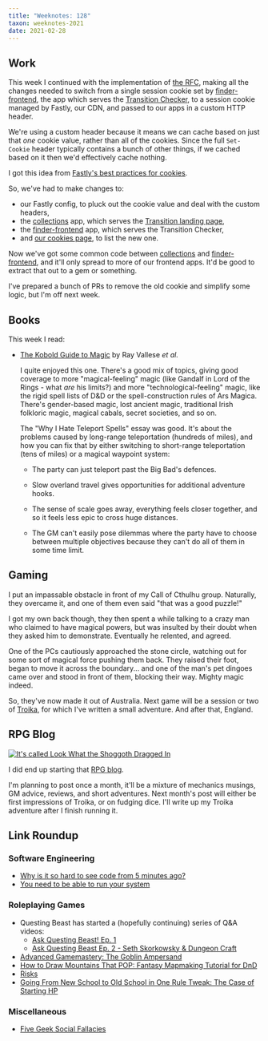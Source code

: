 ```yaml
---
title: "Weeknotes: 128"
taxon: weeknotes-2021
date: 2021-02-28
---
```


## Work

This week I continued with the implementation of [the RFC][], making
all the changes needed to switch from a single session cookie set by
[finder-frontend][], the app which serves the [Transition Checker][],
to a session cookie managed by Fastly, our CDN, and passed to our apps
in a custom HTTP header.

We're using a custom header because it means we can cache based on
just that *one* cookie value, rather than all of the cookies.  Since
the full `Set-Cookie` header typically contains a bunch of other
things, if we cached based on it then we'd effectively cache nothing.

I got this idea from [Fastly's best practices for cookies][].

So, we've had to make changes to:

- our Fastly config, to pluck out the cookie value and deal with the
  custom headers,
- the [collections][] app, which serves the [Transition landing
  page][],
- the [finder-frontend][] app, which serves the Transition Checker,
- and [our cookies page][], to list the new one.

Now we've got some common code between [collections][] and
[finder-frontend][], and it'll only spread to more of our frontend
apps.  It'd be good to extract that out to a gem or something.

I've prepared a bunch of PRs to remove the old cookie and simplify
some logic, but I'm off next week.

[the RFC]: https://github.com/alphagov/govuk-rfcs/pull/134
[finder-frontend]: https://github.com/alphagov/finder-frontend
[Transition Checker]: https://www.gov.uk/transition-check/questions
[Fastly's best practices for cookies]: https://developer.fastly.com/reference/http-headers/Cookie/#best-practices
[collections]: https://github.com/alphagov/collections
[Transition landing page]: https://www.gov.uk/transition
[our cookies page]: https://www.gov.uk/help/cookie-details


## Books

This week I read:

- [The Kobold Guide to Magic][] by Ray Vallese *et al.*

  I quite enjoyed this one.  There's a good mix of topics, giving good
  coverage to more "magical-feeling" magic (like Gandalf in Lord of
  the Rings - what *are* his limits?) and more "technological-feeling"
  magic, like the rigid spell lists of D&D or the spell-construction
  rules of Ars Magica.  There's gender-based magic, lost ancient
  magic, traditional Irish folkloric magic, magical cabals, secret
  societies, and so on.

  The "Why I Hate Teleport Spells" essay was good.  It's about the
  problems caused by long-range teleportation (hundreds of miles), and
  how you can fix that by either switching to short-range
  teleportation (tens of miles) or a magical waypoint system:

  - The party can just teleport past the Big Bad's defences.

  - Slow overland travel gives opportunities for additional adventure
    hooks.

  - The sense of scale goes away, everything feels closer together,
    and so it feels less epic to cross huge distances.

  - The GM can't easily pose dilemmas where the party have to choose
    between multiple objectives because they can't do all of them in
    some time limit.

[The Kobold Guide to Magic]: https://koboldpress.com/kpstore/product/kobold-guide-to-magic/


## Gaming

I put an impassable obstacle in front of my Call of Cthulhu group.
Naturally, they overcame it, and one of them even said "that was a good
puzzle!"

I got my own back though, they then spent a while talking to a crazy
man who claimed to have magical powers, but was insulted by their
doubt when they asked him to demonstrate.  Eventually he relented, and
agreed.

One of the PCs cautiously approached the stone circle, watching out
for some sort of magical force pushing them back.  They raised their
foot, began to move it across the boundary... and one of the man's pet
dingoes came over and stood in front of them, blocking their way.
Mighty magic indeed.

So, they've now made it out of Australia.  Next game will be a session
or two of [Troika][], for which I've written a small adventure.  And
after that, England.

[Troika]: https://www.troikarpg.com/


## RPG Blog

[![It's called Look What the Shoggoth Dragged In](weeknotes-128/lookwhattheshoggothdraggedin.png)][blog]

I did end up starting that [RPG blog][blog].

I'm planning to post once a month, it'll be a mixture of mechanics
musings, GM advice, reviews, and short adventures.  Next month's post
will either be first impressions of Troika, or on fudging dice.  I'll
write up my Troika adventure after I finish running it.

[blog]: https://www.lookwhattheshoggothdraggedin.com/


## Link Roundup

### Software Engineering

- [Why is it so hard to see code from 5 minutes ago?](https://web.eecs.utk.edu/~azh/blog/yestercode.html)
- [You need to be able to run your system](http://catern.com/run.html)

### Roleplaying Games

- Questing Beast has started a (hopefully continuing) series of Q&A videos:
  - [Ask Questing Beast! Ep. 1](https://www.youtube.com/watch?v=wX_-qUbx1Lc)
  - [Ask Questing Beast Ep. 2 - Seth Skorkowsky & Dungeon Craft](https://www.youtube.com/watch?v=zLRnLhDp3hE)
- [Advanced Gamemastery: The Goblin Ampersand](https://www.youtube.com/watch?v=IOWKUNQEf-Y)
- [How to Draw Mountains That POP: Fantasy Mapmaking Tutorial for DnD](https://www.youtube.com/watch?v=aaCYc99Ub30)
- [Risks](http://walkingmind.evilhat.com/2018/01/17/risks/)
- [Going From New School to Old School in One Rule Tweak: The Case of Starting HP](http://monstersandmanuals.blogspot.com/2021/02/going-from-new-school-to-old-school-in.html)

### Miscellaneous

- [Five Geek Social Fallacies](https://plausiblydeniable.com/five-geek-social-fallacies/)
